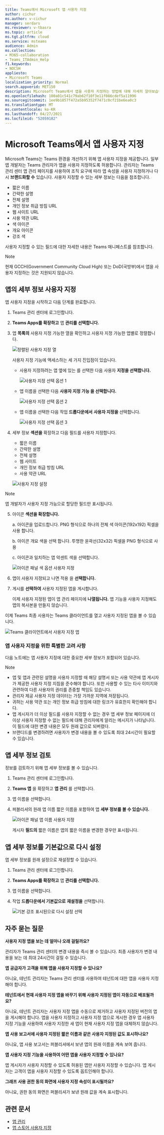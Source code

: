 ```yaml
---
title: Teams에서 Microsoft 앱 사용자 지정
author: cichur
ms.author: v-cichur
manager: serdars
ms.reviewer: v-tbasra
ms.topic: article
ms.tgt.pltfrm: cloud
ms.service: msteams
audience: Admin
ms.collection:
- M365-collaboration
- Teams_ITAdmin_Help
f1.keywords:
- NOCSH
appliesto:
- Microsoft Teams
localization_priority: Normal
search.appverid: MET150
description: Microsoft Teams에서 앱을 사용자 지정하는 방법에 대해 자세히 알아보습니다.
ms.openlocfilehash: 100a01c541c79ab62f10f3e11f086cdef5a11996
ms.sourcegitcommit: 1ee9b1857f472a5b95352f7471c0cf21be6ea0c3
ms.translationtype: MT
ms.contentlocale: ko-KR
ms.lasthandoff: 04/27/2021
ms.locfileid: "52059182"
---
```

# <a name="customize-apps-in-microsoft-teams"></a>Microsoft Teams에서 앱 사용자 지정

 Microsoft Teams는 Teams 환경을 개선하기 위해 앱 사용자 지정을 제공합니다. 일부 앱 개발자는 Teams 관리자가 앱을 사용자 지정하도록 허용합니다. 관리자는 Teams 관리 센터 앱 관리 페이지를 사용하여 조직 요구에 따라 앱 속성을 사용자 지정하거나 다시 **브랜드화할 수** 있습니다. 사용자 지정할 수 있는 세부 정보는 다음을 참조합니다.

- 짧은 이름
- 간략한 설명
- 전체 설명
- 개인 정보 취급 방침 URL
- 웹 사이트 URL
- 사용 약관 URL
- 색 아이콘
- 개요 아이콘
- 강조 색

사용자 지정할 수 있는 필드에 대한 자세한 내용은 Teams 매니페스트를 참조합니다. [](https://docs.microsoft.com/microsoftteams/platform/resources/schema/manifest-schema)

> [!NOTE]
> 현재 GCCH(Government Community Cloud High) 또는 DoD(국방부)에서 앱을 사용자 지정하는 것은 지원되지 않습니다.

## <a name="customize-the-apps-details"></a>앱의 세부 정보 사용자 지정

앱 사용자 지정을 시작하고 다음 단계를 완료합니다.

1. Teams 관리 센터에 로그인합니다.
2. **Teams Apps를 확장하고** 앱 **관리를 선택합니다.**
3. 앱 **목록의** 사용자 지정 가능한 열을 확인하고 사용자 지정 가능한 앱별로 정렬합니다.

   ![정렬된 사용자 지정 열](media/customize-column.png)

   사용자 지정 기능에 액세스하는 세 가지 진입점이 있습니다.

   - 사용자 지정하려는 앱 옆에 있는 를 선택한 다음 사용자 **지정을 선택합니다.**

     ![사용자 지정 선택 옵션 1](media/select-app-to-customize1.png)

   - 앱 이름을 선택한 다음 **사용자 지정 가능 을 선택합니다.**

     ![사용자 지정 선택 옵션 2](media/app-details-customizable.png)

   - 앱 이름을 선택한 다음 작업 **드롭다운에서** **사용자 지정을** 선택합니다.

     ![사용자 지정 선택 옵션 3](media/customize-action-menu.png)

4. 세부 정보 **섹션을** 확장하고 다음 필드를 사용자 지정합니다.

    - 짧은 이름
    - 간략한 설명
    - 전체 설명
    - 웹 사이트
    - 개인 정보 취급 방침 URL
    - 사용 약관 URL

   ![사용자 지정 설정](media/customize-settings.png)

> [!Note]
> 앱 개발자가 사용자 지정 가능으로 할당한 필드만 표시됩니다.

5. 아이콘 **섹션을 확장합니다.**

   a. 아이콘을 업로드합니다. PNG 형식으로 하나의 전체 색 아이콘(192x192) 픽셀을 사용 합니다.

   b. 아이콘 개요 색을 선택 합니다. 투명한 윤곽선(32x32) 픽셀을 PNG 형식으로 사용

   c. 아이콘과 일치하는 앱 악센트 색을 선택합니다.

    ![아이콘 패널 색 옵션 사용자 지정](media/customize-app-colors.png)

6. 앱이 사용자 지정되고 나면 적용 을 **선택합니다.**

7. 게시를 **선택하여** 사용자 지정된 앱을 게시합니다.

   이제 사용자 지정된 앱이 앱 관리 페이지에 **나열됩니다.** 앱 기능을 사용자 지정해도 앱의 복사본을 만들지 않습니다.

이제 Teams 최종 사용자는 Teams 클라이언트를 열고 사용자 지정된 앱을 볼 수 있습니다.

   ![Teams 클라이언트에서 사용자 지정 앱](media/contoso-app.png)

### <a name="special-considerations-for-customizing-an-app"></a>앱 사용자 지정을 위한 특별한 고려 사항

다음 노트에는 앱 사용자 지정에 대한 중요한 세부 정보가 포함되어 있습니다.

> [!Note]
> - 앱 및 앱과 관련된 설명을 사용자 지정할 때 해당 설명서 또는 사용 약관에 앱 게시자가 제공한 사용자 지정 지침을 준수해야 합니다. 또한 사용할 수 있는 타사 이미지와 관련하여 다른 사용자의 권리를 존중할 책임도 있습니다.
> - 관리자 제공 사용자 지정 데이터는 가장 가까운 지역에 저장됩니다.
> - 귀하는 사용 약관 또는 개인 정보 취급 방침에 대한 링크가 유효한지 확인해야 합니다.
> - 앱 게시자가 더 이상 필드를 사용자 지정할 수 없는 경우 앱 세부 정보 페이지에 더 이상 사용자 지정할 수 없는 필드에 대해 관리자에게 알리는 메시지가 나타납니다. 이 필드에 대한 변경 내용은 모두 원래 값으로 되버렸다.
> - 브랜디드를 변경하려면 사용자가 변경 내용을 볼 수 있도록 최대 24시간이 필요할 수 있습니다.

## <a name="review-app-details"></a>앱 세부 정보 검토

정보를 검토하기 위해 앱 세부 정보를 볼 수 있습니다.

1. Teams 관리 센터에 로그인합니다.

2. **Teams 앱** 을 확장하고 **앱 관리** 를 선택합니다.

3. 앱 이름을 선택합니다.

4. 퍼블리셔의 원래 앱 이름 짧은 이름을 포함하여 앱 **세부 정보를 볼 수 있습니다.**

   ![아이콘 패널 앱 이름 사용자 지정](media/original-app-version.png)

   게시자 **필드의** 짧은 이름은 앱의 짧은 이름을 변경한 경우만 표시됩니다.

## <a name="reset-app-details-to-default"></a>앱 세부 정보를 기본값으로 다시 설정

앱 세부 정보를 원래 설정으로 재설정할 수 있습니다.

1. Teams 관리 센터에 로그인합니다.

2. **Teams Apps를 확장하고** 앱 **관리를 선택합니다.**

3. 앱 이름을 선택합니다.

4. 작업 **드롭다운에서 기본값으로** **재설정을** 선택합니다.

   ![기본 강조 표시된으로 다시 설정 선택](media/select-reset.png)

## <a name="frequently-asked-questions"></a>자주 묻는 질문

**사용자 지정 앱을 보는 데 얼마나 오래 걸릴까요?**

관리자가 Teams 관리 센터의 변경 내용을 즉시 볼 수 있습니다. 최종 사용자가 변경 내용을 보는 데 최대 24시간이 걸릴 수 있습니다.  

**앱 공급자가 고객을 위해 앱을 사용자 지정할 수 있나요?**

 아니요, 테넌트 관리자는 Teams 관리 센터를 사용하여 테넌트에 대한 앱을 사용자 지정해야 합니다.

**테넌트에서 현재 사용자 지정 앱을 바꾸기 위해 사용자 지정된 앱이 자동으로 배포될까요?**

아니요, 테넌트 관리자는 사용자 지정 앱을 수동으로 제거하고 사용자 지정된 버전의 앱을 게시해야 합니다. 앱을 사용자 지정하고 사용자 지정 앱으로 게시한 경우 앱 사용자 지정 기능을 사용하여 사용자 지정한 새 앱이 현재 사용자 지정 앱을 대체하지 않습니다.  

**앱 사용 보고서에 사용자 지정된 짧은 이름과 같은 사용자 지정된 값도 표시하나요?**

 아니요, 앱 사용 보고서는 퍼블리셔에서 보낸 앱의 원래 이름을 계속 보여 줍니다.

**앱 사용자 지정 기능을 사용하여 어떤 앱을 사용자 지정할 수 있나요?**

앱 게시자가 사용자 지정할 수 있도록 허용된 앱만 사용자 지정할 수 있습니다. 앱 게시자는 고객이 앱을 사용자 지정할 수 있도록 옵트인해야 합니다.

**그래프 사용 권한 동의 화면에 사용자 지정 속성이 표시될까요?**

아니요, 권한 동의 화면은 퍼블리셔가 보낸 원래 값을 계속 표시합니다.

## <a name="related-article"></a>관련 문서

- [앱 관리](manage-apps.md)
- [앱 스토어 사용자 지정](customize-your-app-store.md)
